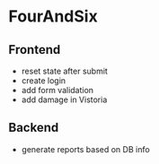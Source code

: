 # FourAndSix

## Frontend

- reset state after submit
- create login
- add form validation
- add damage in Vistoria

## Backend

- generate reports based on DB info
